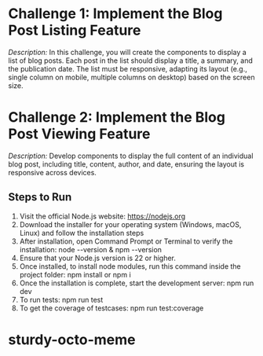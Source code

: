 # Challenge 1: Implement the Blog Post Listing Feature
*Description:*
In this challenge, you will create the components to display a list of blog posts. Each post in the list should display a title, a summary, and the publication date. The list must be responsive, adapting its layout (e.g., single column on mobile, multiple columns on desktop) based on the screen size.

# Challenge 2: Implement the Blog Post Viewing Feature
*Description:*
Develop components to display the full content of an individual blog post, including title, content, author, and date, ensuring the layout is responsive across devices.

## Steps to Run
1. Visit the official Node.js website: https://nodejs.org
2. Download the installer for your operating system (Windows, macOS, Linux) and follow the installation steps
3. After installation, open Command Prompt or Terminal to verify the installation: node --version & npm --version
4. Ensure that your Node.js version is 22 or higher.
5. Once installed, to install node modules, run this command inside the project folder: npm install or npm i
6. Once the installation is complete, start the development server: npm run dev 
7. To run tests: npm run test
8. To get the coverage of testcases: npm run test:coverage
# sturdy-octo-meme
